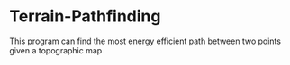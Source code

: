 # Terrain-Pathfinding
This program can find the most energy efficient path between two points given a topographic map
